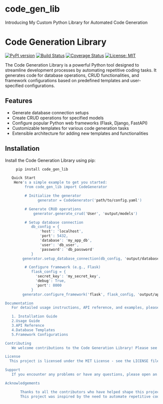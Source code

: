 # code_gen_lib
Introducing My Custom Python Library for Automated Code Generation

# Code Generation Library

[![PyPI version](https://badge.fury.io/py/code_gen_lib.svg)](https://badge.fury.io/py/code_gen_lib)
[![Build Status](https://travis-ci.org/Pabitra3/code_gen_lib.svg?branch=main)](https://travis-ci.org/Pabitra3/code_gen_lib)
[![Coverage Status](https://coveralls.io/repos/github/Pabitra3/code_gen_lib/badge.svg?branch=main)](https://coveralls.io/github/Pabitra3/code_gen_lib?branch=main)
[![License: MIT](https://img.shields.io/badge/License-MIT-yellow.svg)](https://opensource.org/licenses/MIT)

The Code Generation Library is a powerful Python tool designed to streamline development processes by automating repetitive coding tasks. It generates code for database operations, CRUD functionalities, and framework configurations based on predefined templates and user-specified configurations.

## Features

- Generate database connection setups
- Create CRUD operations for specified models
- Configure popular Python web frameworks (Flask, Django, FastAPI)
- Customizable templates for various code generation tasks
- Extensible architecture for adding new templates and functionalities

## Installation

Install the Code Generation Library using pip:

```bash
     pip install code_gen_lib

   Quick Start
    Here's a simple example to get you started:
         from code_gen_lib import CodeGenerator

         # Initialize the generator
               generator = CodeGenerator('path/to/config.yaml')

         # Generate CRUD operations
             generator.generate_crud('User', 'output/models')

         # Setup database connection
            db_config = {
                'host': 'localhost',
                'port': 5432,
                'database': 'my_app_db',
                'user': 'db_user',
                'password': 'db_password'
            }
        generator.setup_database_connection(db_config, 'output/database/connection.py')

         # Configure framework (e.g., Flask)
            flask_config = {
              'secret_key': 'my_secret_key',
              'debug': True,
              'port': 8000
            }
        generator.configure_framework('flask', flask_config, 'output/app')

Documentation
   For detailed usage instructions, API reference, and examples, please refer to our documentation.

   1. Installation Guide
   2.Usage Guide
   3.API Reference
   4.Database Templates
   5.Framework Configurations

Contributing
   We welcome contributions to the Code Generation Library! Please see our Contributing Guide for more details on how to get started.

License
  This project is licensed under the MIT License - see the LICENSE file for details.

Support
   If you encounter any problems or have any questions, please open an issue on our GitHub repository.

Acknowledgements

       Thanks to all the contributors who have helped shape this project.
       This project was inspired by the need to automate repetitive coding tasks in modern web development.